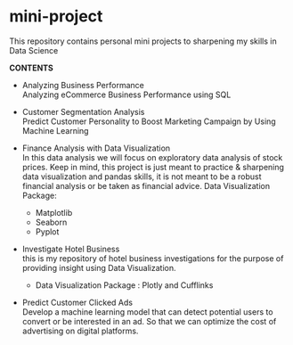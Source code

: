 # mini-project
This repository contains personal mini projects to sharpening my skills in Data Science

**CONTENTS**
- Analyzing Business Performance <br>
Analyzing eCommerce Business Performance using SQL
- Customer Segmentation Analysis <br>
Predict Customer Personality to Boost Marketing Campaign by Using Machine Learning
- Finance Analysis with Data Visualization <br>
In this data analysis we will focus on exploratory data analysis of stock prices. Keep in mind, this project is just meant to practice & sharpening data visualization and pandas skills, it is not meant to be a robust financial analysis or be taken as financial advice.
Data Visualization Package:

  - Matplotlib
  - Seaborn
  - Pyplot
- Investigate Hotel Business <br>
this is my repository of hotel business investigations for the purpose of providing insight using Data Visualization.

  - Data Visualization Package : Plotly and Cufflinks
- Predict Customer Clicked Ads <br>
Develop a machine learning model that can detect potential users to convert or be interested in an ad. So that we can optimize the cost of advertising on digital platforms.
